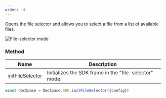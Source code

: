 ```yaml
---
order: -4
---
```


Opens the file selector and allows you to select a file from a list of available files.

![File-selector mode](/assets/images/docspace/file-selector-mode.png)

### Method

| Name                                                        | Description                                            |
| ----------------------------------------------------------- | ------------------------------------------------------ |
| [initFileSelector](../../Methods/index.md#initfileselector) | Initializes the SDK frame in the "file-selector" mode. |

``` javascript
const docSpace = DocSpace.SDK.initFileSelector({config})
```
